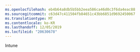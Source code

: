 ```yaml
---
ms.openlocfilehash: eb4b64a8db5b5bb2eea586ca46d0c3f6da4eac88
ms.sourcegitcommit: c63d47c411504fb84651c43bb6851d9692450067
ms.translationtype: MT
ms.contentlocale: ko-KR
ms.lasthandoff: 12/05/2019
ms.locfileid: "20630678"
---
```

<Token xmlns:xlink="http://www.w3.org/1999/xlink">Intune</Token>